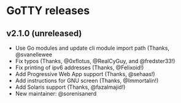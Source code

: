# GoTTY releases

## v2.1.0 (unreleased)

 * Use Go modules and update cli module import path (Thanks, @svanellewee
 * Fix typos (Thanks, @0xflotus, @RealCyGuy, and @fredster33!)
 * Fix printing of ipv6 addresses (Thanks, @Felixoid!)
 * Add Progressive Web App support (Thanks, @sehaas!)
 * Add instructions for GNU screen (Thanks, @Immortalin!)
 * Add Solaris support (Thanks, @fazalmajid!)
 * New maintainer: @sorenisanerd
